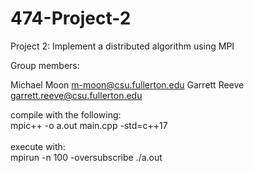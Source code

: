 # 474-Project-2
Project 2: Implement a distributed algorithm using MPI

Group members:

Michael Moon m-moon@csu.fullerton.edu
Garrett Reeve garrett.reeve@csu.fullerton.edu

compile with the following:</br>
mpic++ -o a.out main.cpp -std=c++17
</br></br>
execute with:</br>
mpirun -n 100 -oversubscribe ./a.out
